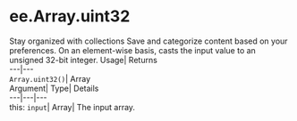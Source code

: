  
#  ee.Array.uint32
Stay organized with collections  Save and categorize content based on your preferences. 
On an element-wise basis, casts the input value to an unsigned 32-bit integer. Usage| Returns  
---|---  
`Array.uint32()`| Array  
Argument| Type| Details  
---|---|---  
this: `input`| Array| The input array.  
